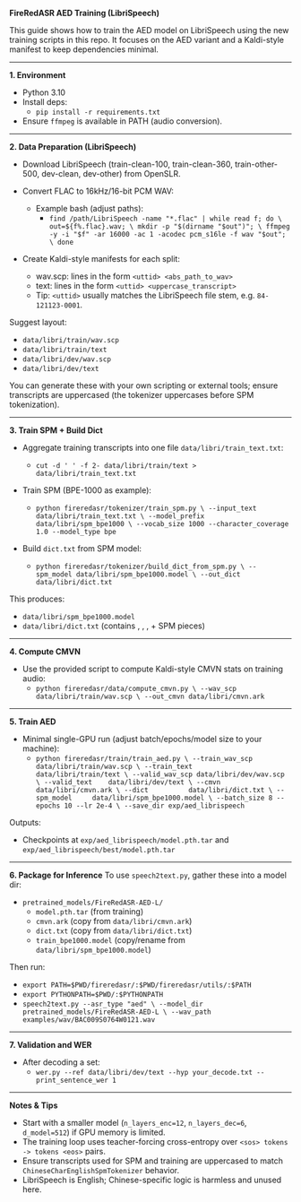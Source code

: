 **FireRedASR AED Training (LibriSpeech)**

This guide shows how to train the AED model on LibriSpeech using the new training scripts in this repo. It focuses on the AED variant and a Kaldi-style manifest to keep dependencies minimal.

---

**1. Environment**
- Python 3.10
- Install deps:
  - `pip install -r requirements.txt`
- Ensure `ffmpeg` is available in PATH (audio conversion).

---

**2. Data Preparation (LibriSpeech)**
- Download LibriSpeech (train-clean-100, train-clean-360, train-other-500, dev-clean, dev-other) from OpenSLR.
- Convert FLAC to 16kHz/16-bit PCM WAV:
  - Example bash (adjust paths):
    - `find /path/LibriSpeech -name "*.flac" | while read f; do \
         out=${f%.flac}.wav; \
         mkdir -p "$(dirname "$out")"; \
         ffmpeg -y -i "$f" -ar 16000 -ac 1 -acodec pcm_s16le -f wav "$out"; \
       done`

- Create Kaldi-style manifests for each split:
  - wav.scp: lines in the form `<uttid> <abs_path_to_wav>`
  - text: lines in the form `<uttid> <uppercase_transcript>`
  - Tip: `<uttid>` usually matches the LibriSpeech file stem, e.g. `84-121123-0001`.

Suggest layout:
- `data/libri/train/wav.scp`
- `data/libri/train/text`
- `data/libri/dev/wav.scp`
- `data/libri/dev/text`

You can generate these with your own scripting or external tools; ensure transcripts are uppercased (the tokenizer uppercases before SPM tokenization).

---

**3. Train SPM + Build Dict**
- Aggregate training transcripts into one file `data/libri/train_text.txt`:
  - `cut -d ' ' -f 2- data/libri/train/text > data/libri/train_text.txt`

- Train SPM (BPE-1000 as example):
  - `python fireredasr/tokenizer/train_spm.py \
      --input_text data/libri/train_text.txt \
      --model_prefix data/libri/spm_bpe1000 \
      --vocab_size 1000 --character_coverage 1.0 --model_type bpe`

- Build `dict.txt` from SPM model:
  - `python fireredasr/tokenizer/build_dict_from_spm.py \
      --spm_model data/libri/spm_bpe1000.model \
      --out_dict data/libri/dict.txt`

This produces:
- `data/libri/spm_bpe1000.model`
- `data/libri/dict.txt` (contains <pad>, <unk>, <sos>, <eos> + SPM pieces)

---

**4. Compute CMVN**
- Use the provided script to compute Kaldi-style CMVN stats on training audio:
  - `python fireredasr/data/compute_cmvn.py \
      --wav_scp data/libri/train/wav.scp \
      --out_cmvn data/libri/cmvn.ark`

---

**5. Train AED**
- Minimal single-GPU run (adjust batch/epochs/model size to your machine):
  - `python fireredasr/train/train_aed.py \
      --train_wav_scp data/libri/train/wav.scp \
      --train_text    data/libri/train/text \
      --valid_wav_scp data/libri/dev/wav.scp \
      --valid_text    data/libri/dev/text \
      --cmvn          data/libri/cmvn.ark \
      --dict          data/libri/dict.txt \
      --spm_model     data/libri/spm_bpe1000.model \
      --batch_size 8 --epochs 10 --lr 2e-4 \
      --save_dir exp/aed_librispeech`

Outputs:
- Checkpoints at `exp/aed_librispeech/model.pth.tar` and `exp/aed_librispeech/best/model.pth.tar`

---

**6. Package for Inference**
To use `speech2text.py`, gather these into a model dir:
- `pretrained_models/FireRedASR-AED-L/`
  - `model.pth.tar` (from training)
  - `cmvn.ark` (copy from `data/libri/cmvn.ark`)
  - `dict.txt` (copy from `data/libri/dict.txt`)
  - `train_bpe1000.model` (copy/rename from `data/libri/spm_bpe1000.model`)

Then run:
- `export PATH=$PWD/fireredasr/:$PWD/fireredasr/utils/:$PATH`
- `export PYTHONPATH=$PWD/:$PYTHONPATH`
- `speech2text.py --asr_type "aed" \
    --model_dir pretrained_models/FireRedASR-AED-L \
    --wav_path examples/wav/BAC009S0764W0121.wav`

---

**7. Validation and WER**
- After decoding a set:
  - `wer.py --ref data/libri/dev/text --hyp your_decode.txt --print_sentence_wer 1`

---

**Notes & Tips**
- Start with a smaller model (`n_layers_enc=12`, `n_layers_dec=6`, `d_model=512`) if GPU memory is limited.
- The training loop uses teacher-forcing cross-entropy over `<sos> tokens -> tokens <eos>` pairs.
- Ensure transcripts used for SPM and training are uppercased to match `ChineseCharEnglishSpmTokenizer` behavior.
- LibriSpeech is English; Chinese-specific logic is harmless and unused here.

